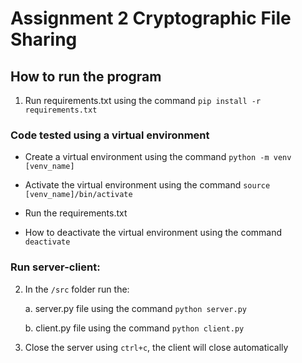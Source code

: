 # Assignment 2 Cryptographic File Sharing


## How to run the program
1. Run requirements.txt using the command `pip install -r requirements.txt`

### Code tested using a virtual environment
- Create a virtual environment using the command `python -m venv [venv_name]`

- Activate the virtual environment using the command  `source [venv_name]/bin/activate`

- Run the requirements.txt 

- How to deactivate the virtual environment using the command `deactivate` 

### Run server-client: 
2. In the `/src` folder run the:
    
    a. server.py file using the command `python server.py`
    
    b. client.py file using the command `python client.py`
  
3. Close the server using `ctrl+c`, the client will close automatically

